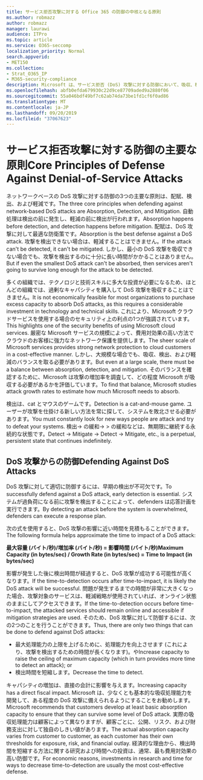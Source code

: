 ```yaml
---
title: サービス拒否攻撃に対する Office 365 の防御の中核となる原則
ms.author: robmazz
author: robmazz
manager: laurawi
audience: ITPro
ms.topic: article
ms.service: O365-seccomp
localization_priority: Normal
search.appverid:
- MET150
ms.collection:
- Strat_O365_IP
- M365-security-compliance
description: Microsoft は、サービス拒否 (DoS) 攻撃に対する防御において、吸収、検出、軽減の中心となる原則を活用する方法について説明します。
ms.openlocfilehash: abfb0efda679930c22d9ce87709aded9a2880f06
ms.sourcegitcommit: 55a046bdf49bf7c62ab74da73be1fd1cf6f0ad86
ms.translationtype: MT
ms.contentlocale: ja-JP
ms.lasthandoff: 09/20/2019
ms.locfileid: "37067623"
---
```

# <a name="core-principles-of-defense-against-denial-of-service-attacks"></a><span data-ttu-id="aeb04-103">サービス拒否攻撃に対する防御の主要な原則</span><span class="sxs-lookup"><span data-stu-id="aeb04-103">Core Principles of Defense Against Denial-of-Service Attacks</span></span>

<span data-ttu-id="aeb04-104">ネットワークベースの DoS 攻撃に対する防御の3つの主要な原則は、配賦、検出、および軽減です。</span><span class="sxs-lookup"><span data-stu-id="aeb04-104">The three core principles when defending against network-based DoS attacks are Absorption, Detection, and Mitigation.</span></span> <span data-ttu-id="aeb04-105">自動処理は検出の前に発生し、軽減の前に検出が行われます。</span><span class="sxs-lookup"><span data-stu-id="aeb04-105">Absorption happens before detection, and detection happens before mitigation.</span></span> <span data-ttu-id="aeb04-106">配賦は、DoS 攻撃に対して最適な防衛策です。</span><span class="sxs-lookup"><span data-stu-id="aeb04-106">Absorption is the best defense against a DoS attack.</span></span> <span data-ttu-id="aeb04-107">攻撃を検出できない場合は、軽減することはできません。</span><span class="sxs-lookup"><span data-stu-id="aeb04-107">If the attack can't be detected, it can't be mitigated.</span></span> <span data-ttu-id="aeb04-108">しかし、最小の DoS 攻撃を吸収できない場合でも、攻撃を検出するのに十分に長い時間がかかることはありません。</span><span class="sxs-lookup"><span data-stu-id="aeb04-108">But if even the smallest DoS attack can't be absorbed, then services aren't going to survive long enough for the attack to be detected.</span></span>

<span data-ttu-id="aeb04-109">多くの組織では、テクノロジと技術スキルに多大な投資が必要になるため、ほとんどの組織では、過剰なキャパシティを購入して DoS 攻撃を吸収することはできません。</span><span class="sxs-lookup"><span data-stu-id="aeb04-109">It is not economically feasible for most organizations to purchase excess capacity to absorb DoS attacks, as this requires a considerable investment in technology and technical skills.</span></span> <span data-ttu-id="aeb04-110">これにより、Microsoft クラウドサービスを使用する場合のセキュリティ上の利点の1つが強調されています。</span><span class="sxs-lookup"><span data-stu-id="aeb04-110">This highlights one of the security benefits of using Microsoft cloud services.</span></span> <span data-ttu-id="aeb04-111">厳密な Microsoft サービスの規模によって、費用対効果の高い方法でクラウドのお客様に強力なネットワーク保護を提供します。</span><span class="sxs-lookup"><span data-stu-id="aeb04-111">The sheer scale of Microsoft services provides strong network protection to cloud customers in a cost-effective manner.</span></span> <span data-ttu-id="aeb04-112">しかし、大規模な場合でも、吸収、検出、および軽減のバランスを取る必要があります。</span><span class="sxs-lookup"><span data-stu-id="aeb04-112">But even at a large scale, there must be a balance between absorption, detection, and mitigation.</span></span> <span data-ttu-id="aeb04-113">そのバランスを確認するために、Microsoft は攻撃の増加率を調査して、どの程度 Microsoft が吸収する必要があるかを評価しています。</span><span class="sxs-lookup"><span data-stu-id="aeb04-113">To find that balance, Microsoft studies attack growth rates to estimate how much Microsoft needs to absorb.</span></span>

<span data-ttu-id="aeb04-114">検出は、cat とマウスのゲームです。</span><span class="sxs-lookup"><span data-stu-id="aeb04-114">Detection is a cat-and-mouse game.</span></span> <span data-ttu-id="aeb04-115">ユーザーが攻撃を仕掛ける新しい方法を常に探して、システムを敗北させる必要があります。</span><span class="sxs-lookup"><span data-stu-id="aeb04-115">You must constantly look for new ways people are attack and try to defeat your systems.</span></span> <span data-ttu-id="aeb04-116">検出-> の緩和-> > の緩和などは、無期限に継続する永続的な状態です。</span><span class="sxs-lookup"><span data-stu-id="aeb04-116">Detect -> Mitigate -> Detect -> Mitigate, etc., is a perpetual, persistent state that continues indefinitely.</span></span>

## <a name="defending-against-dos-attacks"></a><span data-ttu-id="aeb04-117">DoS 攻撃からの防御</span><span class="sxs-lookup"><span data-stu-id="aeb04-117">Defending Against DoS Attacks</span></span>

<span data-ttu-id="aeb04-118">DoS 攻撃に対して適切に防御するには、早期の検出が不可欠です。</span><span class="sxs-lookup"><span data-stu-id="aeb04-118">To successfully defend against a DoS attack, early detection is essential.</span></span> <span data-ttu-id="aeb04-119">システムが過負荷になる前に攻撃を検出することによって、defenders は応答計画を実行できます。</span><span class="sxs-lookup"><span data-stu-id="aeb04-119">By detecting an attack before the system is overwhelmed, defenders can execute a response plan.</span></span>

<span data-ttu-id="aeb04-120">次の式を使用すると、DoS 攻撃の影響に近い時間を見積もることができます。</span><span class="sxs-lookup"><span data-stu-id="aeb04-120">The following formula helps approximate the time to impact of a DoS attack:</span></span>

   <span data-ttu-id="aeb04-121">**最大容量 (バイト/秒)/増加率 (バイト/秒) = 影響時間 (バイト/秒)**</span><span class="sxs-lookup"><span data-stu-id="aeb04-121">**Maximum Capacity (in bytes/sec) / Growth Rate (in bytes/sec) = Time to Impact (in bytes/sec)**</span></span>

<span data-ttu-id="aeb04-122">影響が発生した後に検出時間が経過すると、DoS 攻撃が成功する可能性が高くなります。</span><span class="sxs-lookup"><span data-stu-id="aeb04-122">If the time-to-detection occurs after time-to-impact, it is likely the DoS attack will be successful.</span></span> <span data-ttu-id="aeb04-123">問題が発生するまでの時間が非常に大きくなった場合、攻撃対象のサービスは、軽減戦略が使用されていれば、オンライン状態のままにしてアクセスできます。</span><span class="sxs-lookup"><span data-stu-id="aeb04-123">If the time-to-detection occurs before time-to-impact, the attacked services should remain online and accessible if mitigation strategies are used.</span></span> <span data-ttu-id="aeb04-124">そのため、DoS 攻撃に対して防御するには、次の2つのことを行うことができます。</span><span class="sxs-lookup"><span data-stu-id="aeb04-124">Thus, there are only two things that can be done to defend against DoS attacks:</span></span>

- <span data-ttu-id="aeb04-125">最大処理能力の上限を上げるために、処理能力を向上させます (これにより、攻撃を検出するための時間が長くなります)。や</span><span class="sxs-lookup"><span data-stu-id="aeb04-125">Increase capacity to raise the ceiling of maximum capacity (which in turn provides more time to detect an attack); or</span></span>
- <span data-ttu-id="aeb04-126">検出時間を短縮します。</span><span class="sxs-lookup"><span data-stu-id="aeb04-126">Decrease the time to detect.</span></span>

<span data-ttu-id="aeb04-127">キャパシティの増加は、直接の会計に影響を与えます。</span><span class="sxs-lookup"><span data-stu-id="aeb04-127">Increasing capacity has a direct fiscal impact.</span></span> <span data-ttu-id="aeb04-128">Microsoft は、少なくとも基本的な吸収処理能力を開発して、ある程度の DoS 攻撃に備えられるようにすることをお勧めします。</span><span class="sxs-lookup"><span data-stu-id="aeb04-128">Microsoft recommends that customers develop at least basic absorption capacity to ensure that they can survive some level of DoS attack.</span></span> <span data-ttu-id="aeb04-129">実際の吸収処理能力は顧客によって異なりますが、顧客ごとに、公開、リスク、および財務支出に対して独自のしきい値があります。</span><span class="sxs-lookup"><span data-stu-id="aeb04-129">The actual absorption capacity varies from customer to customer, as each customer has their own thresholds for exposure, risk, and financial outlay.</span></span> <span data-ttu-id="aeb04-130">経済的な理由から、検出時間を短縮する方法に関する研究および時間への投資は、通常、最も費用対効果の高い防御です。</span><span class="sxs-lookup"><span data-stu-id="aeb04-130">For economic reasons, investments in research and time for ways to decrease time-to-detection are usually the most cost-effective defense.</span></span>
